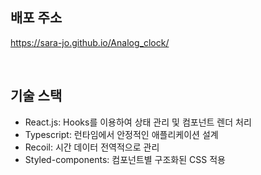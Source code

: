 ## 배포 주소

https://sara-jo.github.io/Analog_clock/

<br />

## 기술 스택

- React.js: Hooks를 이용하여 상태 관리 및 컴포넌트 렌더 처리
- Typescript: 런타임에서 안정적인 애플리케이션 설계
- Recoil: 시간 데이터 전역적으로 관리
- Styled-components: 컴포넌트별 구조화된 CSS 적용
